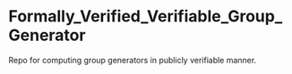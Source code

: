 # Formally_Verified_Verifiable_Group_Generator
Repo for computing group generators in publicly verifiable manner. 
